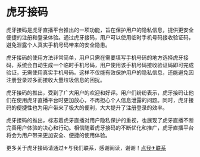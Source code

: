 # 虎牙接码

虎牙接码是虎牙直播平台推出的一项功能，旨在保护用户的隐私信息，提供更安全便捷的注册和登录体验。通过虎牙接码，用户可以使用临时手机号码接收验证码，避免泄露个人真实手机号码带来的安全隐患。

虎牙接码的使用方法非常简单，用户只需在需要填写手机号码的地方选择虎牙接码，系统会自动生成一个临时手机号码，用户使用该手机号码接收验证码即可完成验证，无需使用真实手机号码。这样不仅能有效保护用户的隐私信息，还能避免因注册登录过多而接收大量垃圾信息的困扰。

虎牙接码的推出，受到了广大用户的欢迎和好评。用户们纷纷表示，虎牙接码让他们在使用虎牙直播平台时更加放心，不再担心个人信息泄露的问题。同时，虎牙接码的便捷性也为用户带来了极大的便利，大大提升了注册登录的效率。

虎牙接码的推出，标志着虎牙直播对用户隐私保护的重视，也展现了虎牙直播不断完善用户体验的决心和行动。相信随着虎牙接码的不断优化和推广，虎牙直播平台将会为用户带来更加安全、便捷的使用体验。

更多关于虎牙接码请通过✈与我们联系，感谢阅读，谢谢！[点我✈联系](https://ads.k02.cc)